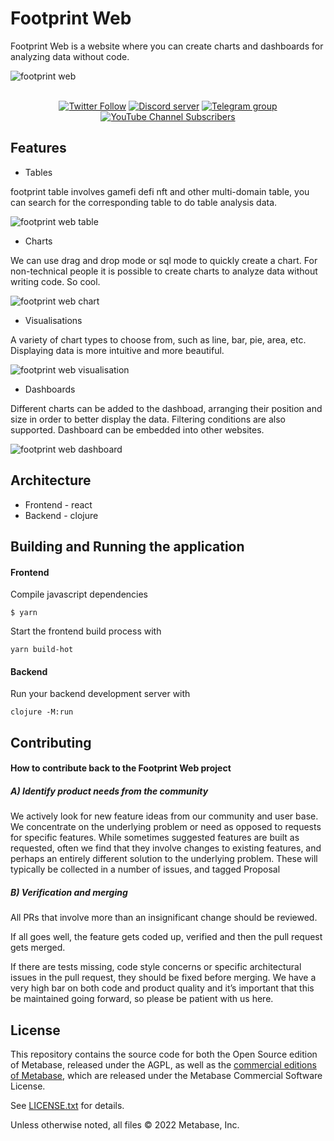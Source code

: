 # Footprint Web
Footprint Web is a website where you can create charts and dashboards for analyzing data without code.

![footprint web](https://static.footprint.network/github/footprint-web-index.png)

<div align="center">
    <p>
    <br />
    <a href="https://twitter.com/Footprint_Data"><img alt="Twitter Follow" src="https://img.shields.io/twitter/follow/Footprint_Data?label=Follow"></a>
    <a href="https://discord.gg/3HYaR6USM7"><img src="https://img.shields.io/discord/864829036294307881?color=5865F2&logo=discord&logoColor=white&label=discord" alt="Discord server" /></a>
    <a href="https://t.me/joinchat/4-ocuURAr2thODFh"><img src="https://img.shields.io/badge/telegram-blue?color=blue&logo=telegram&logoColor=white" alt="Telegram group" /></a>
    <a href="https://www.youtube.com/c/FootprintAnalytics"><img alt="YouTube Channel Subscribers" src="https://img.shields.io/youtube/channel/subscribers/UCKwZbKyuhWveetGhZcNtSTg?style=social"></a>
  </p>
</div>

## Features
* Tables

footprint table involves gamefi defi nft and other multi-domain table, you can search for the corresponding table to do table analysis data.

![footprint web table](https://static.footprint.network/github/footprint-web-table.png)
* Charts

We can use drag and drop mode or sql mode to quickly create a chart. For non-technical people it is possible to create charts to analyze data without writing code. So cool.

![footprint web chart](https://static.footprint.network/github/footprint-web-chart.png)
* Visualisations

A variety of chart types to choose from, such as line, bar, pie, area, etc. Displaying data is more intuitive and more beautiful.

![footprint web visualisation](https://static.footprint.network/github/footprint-web-visualisation.png)
* Dashboards

Different charts can be added to the dashboad, arranging their position and size in order to better display the data. Filtering conditions are also supported. Dashboard can be embedded into other websites.

![footprint web dashboard](https://static.footprint.network/github/footprint-web-dashboard.png)


## Architecture
- Frontend - react
- Backend - clojure

## Building and Running the application

#### Frontend

Compile javascript dependencies

```
$ yarn
```

Start the frontend build process with

```
yarn build-hot
```

#### Backend

Run your backend development server with

```
clojure -M:run
```

## Contributing

#### How to contribute back to the Footprint Web project

##### A) Identify product needs from the community

We actively look for new feature ideas from our community and user base. We concentrate on the underlying problem or need as opposed to requests for specific features. While sometimes suggested features are built as requested, often we find that they involve changes to existing features, and perhaps an entirely different solution to the underlying problem. These will typically be collected in a number of issues, and tagged Proposal

##### B) Verification and merging

All PRs that involve more than an insignificant change should be reviewed.

If all goes well, the feature gets coded up, verified and then the pull request gets merged.

If there are tests missing, code style concerns or specific architectural issues in the pull request, they should be fixed before merging. We have a very high bar on both code and product quality and it’s important that this be maintained going forward, so please be patient with us here.

## License

This repository contains the source code for both the Open Source edition of Metabase, released under the AGPL, as well as the [commercial editions of Metabase](https://www.metabase.com/pricing), which are released under the Metabase Commercial Software License.

See [LICENSE.txt](./LICENSE.txt) for details.

Unless otherwise noted, all files © 2022 Metabase, Inc.

